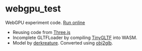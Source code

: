 # webgpu_test

WebGPU experiment code. [Run online](https://fynv.github.io/webgpu_test/client/)

* Reusing code from [Three.js](https://github.com/mrdoob/three.js/) 
* Incomplete GLTFLoader by compiling [TinyGLTF](https://github.com/syoyo/tinygltf) into WASM.
* Model by [derkreature](https://github.com/derkreature/ShaderBall). Converted using [obj2glb](https://github.com/fynv/obj2glb).


